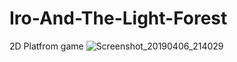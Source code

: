 # Iro-And-The-Light-Forest
2D Platfrom game 
![Screenshot_20190406_214029](https://user-images.githubusercontent.com/34125361/55674415-aa896780-58b4-11e9-989c-02fa0d1117ed.png)
